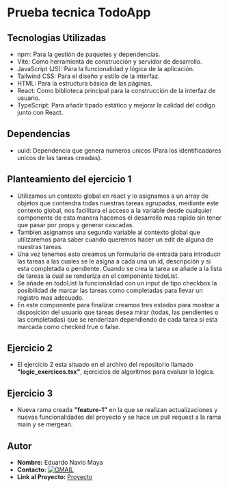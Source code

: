 # Prueba tecnica TodoApp

## Tecnologias Utilizadas 

- npm: Para la gestión de paquetes y dependencias.
- Vite: Como herramienta de construcción y servidor de desarrollo.
- JavaScript (JS): Para la funcionalidad y lógica de la aplicación.
- Tailwind CSS: Para el diseño y estilo de la interfaz.
- HTML: Para la estructura básica de las páginas.
- React: Como biblioteca principal para la construcción de la interfaz de usuario.
- TypeScript: Para añadir tipado estático y mejorar la calidad del código junto con React.

## Dependencias

- uuid: Dependencia que genera numeros unicos (Para los identificadores unicos de las tareas creadas).

## Planteamiento del ejercicio 1
 - Utilizamos un contexto global en react y lo asignamos a un array de objetos que contendra todas nuestras tareas agrupadas, mediante este contexto global, nos facilitara el acceso a la         variable desde cualquier componente de esta manera hacemos el desarrollo mas rapido sin tener que pasar por props y generar cascadas.
- Tambien asignamos una segunda variable al contexto global que utilizaremos para saber cuando queremos hacer un edit de alguna de nuestras tareas.
- Una vez tenemos esto creamos un formulario de entrada para introducir las tareas a las cuales se le asigna a cada una un id, descripción y si esta completada o pendiente. Cuando se crea la tarea se añade a la lista de tareas la cual se renderiza en el componente todoList.
- Se añade en todoList la funcionalidad con un input de tipo checkbox la posibilidad de marcar las tareas como completadas para llevar un registro mas adecuado.
- En este componente para finalizar creamos tres estados para mostrar a disposición del usuario que tareas desea mirar (todas, las pendientes o las completadas) que se renderizan dependiendo de cada tarea si esta marcada como checked true o false.

## Ejercicio 2 

- El ejercicio 2 esta situado en el archivo del repositorio llamado <strong>"logic_exercices.tsx"</strong>, ejercicios de algoritmos para evaluar la lógica.

## Ejercicio 3

- Nueva rama creada <strong>"feature-1"</strong> en la que se realizan actualizaciones y nuevas funcionalidades del proyecto y se hace un pull request a la rama main y se mergean.

## Autor

- **Nombre:** Eduardo Navio Maya
- **Contacto:** [![GMAIL](https://img.shields.io/badge/naviomaya%40gmail.com%20-%20%20DISCORD?style=social&logo=GMAIL&labelColor=black&color=white)](mailto:naviomaya@gmail.com)
- **Link al Proyecto:** [Proyecto](https://todo-app-naviotech.netlify.app/)

